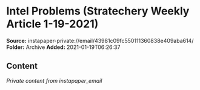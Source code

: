 # Intel Problems (Stratechery Weekly Article 1-19-2021)

**Source:** instapaper-private://email/43981c09fc550111360838e409aba614/
**Folder:** Archive
**Added:** 2021-01-19T06:26:37




## Content
*Private content from instapaper_email*
